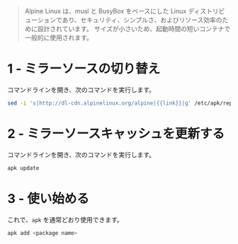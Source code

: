 > Alpine Linux は、musl と BusyBox をベースにした Linux ディストリビューションであり、セキュリティ、シンプルさ、およびリソース効率のために設計されています。 サイズが小さいため、起動時間の短いコンテナで一般的に使用されます。

# 1 - ミラーソースの切り替え

コマンドラインを開き、次のコマンドを実行します。

```sh
sed -i 's|http://dl-cdn.alpinelinux.org/alpine|{{link}}|g' /etc/apk/repositories
```

# 2 - ミラーソースキャッシュを更新する

コマンドラインを開き、次のコマンドを実行します。

```sh
apk update
```

# 3 - 使い始める

これで、`apk` を通常どおり使用できます。

```sh
apk add <package name>
```
